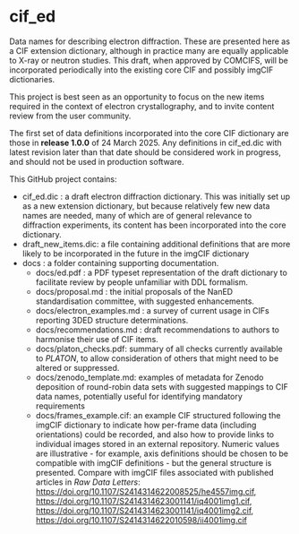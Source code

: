 # cif_ed

Data names for describing electron diffraction. These are presented here as a CIF extension dictionary, although in practice many are equally applicable to X-ray or neutron studies. This draft, when approved by COMCIFS, will be incorporated periodically into the existing core CIF and possibly imgCIF dictionaries.

This project is best seen as an opportunity to focus on the new items required in the context of electron crystallography, and to invite content review from the user community.

The first set of data definitions incorporated into the core CIF dictionary are those in **release 1.0.0** of 24 March 2025. Any definitions in cif_ed.dic with latest revision later than that date should be considered work in progress, and should not be used in production software.


This GitHub project contains:

* cif_ed.dic : a draft electron diffraction dictionary. This was initially set up as a new extension dictionary, but because relatively few new data names are needed, many of which are of general relevance to diffraction experiments, its content has been incorporated into the core dictionary.
* draft_new_items.dic: a file containing additional definitions that are more likely to be incorporated in the future in the imgCIF dictionary 
* docs : a folder containing supporting documentation.
  * docs/ed.pdf : a PDF typeset representation of the draft dictionary to facilitate review by people unfamiliar with DDL formalism.
  * docs/proposal.md : the initial proposals of the NanED standardisation committee, with suggested enhancements.
  * docs/electron_examples.md : a survey of current usage in CIFs reporting 3DED structure determinations.
  * docs/recommendations.md : draft recommendations to authors to harmonise their use of CIF items.
  * docs/platon_checks.pdf: summary of all checks currently available to _PLATON_, to allow consideration of others that might need to be altered or suppressed.
  * docs/zenodo_template.md: examples of metadata for Zenodo deposition of round-robin data sets with suggested mappings to CIF data names, potentially useful for identifying mandatory requirements
  * docs/frames_example.cif: an example CIF structured following the imgCIF dictionary to indicate how per-frame data (including orientations) could be recorded, and also how to provide links to individual images stored in an external repository. Numeric values are illustrative - for example, axis definitions should be chosen to be compatible with imgCIF definitions - but the general structure is presented. Compare with imgCIF files associated with published articles in *Raw Data Letters*: https://doi.org/10.1107/S2414314622008525/he4557img.cif, 
https://doi.org/10.1107/S2414314623001141/iq4001img1.cif,
https://doi.org/10.1107/S2414314623001141/iq4001img2.cif,
https://doi.org/10.1107/S2414314622010598/ii4001img.cif
